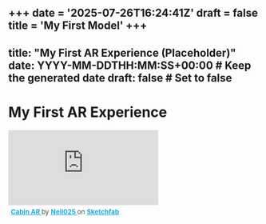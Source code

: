 +++
date = '2025-07-26T16:24:41Z'
draft = false
title = 'My First Model'
+++
---
title: "My First AR Experience (Placeholder)"
date: YYYY-MM-DDTHH:MM:SS+00:00 # Keep the generated date
draft: false # Set to false
---

# My First AR Experience

<div class="sketchfab-embed-wrapper"> <iframe title="Cabin AR" frameborder="0" allowfullscreen mozallowfullscreen="true" webkitallowfullscreen="true" allow="autoplay; fullscreen; xr-spatial-tracking" xr-spatial-tracking execution-while-out-of-viewport execution-while-not-rendered web-share src="https://sketchfab.com/models/128bd4a840c846c0af7e7f625e1827d0/embed"> </iframe> <p style="font-size: 13px; font-weight: normal; margin: 5px; color: #4A4A4A;"> <a href="https://sketchfab.com/3d-models/cabin-ar-128bd4a840c846c0af7e7f625e1827d0?utm_medium=embed&utm_campaign=share-popup&utm_content=128bd4a840c846c0af7e7f625e1827d0" target="_blank" rel="nofollow" style="font-weight: bold; color: #1CAAD9;"> Cabin AR </a> by <a href="https://sketchfab.com/jaja025?utm_medium=embed&utm_campaign=share-popup&utm_content=128bd4a840c846c0af7e7f625e1827d0" target="_blank" rel="nofollow" style="font-weight: bold; color: #1CAAD9;"> Neil025 </a> on <a href="https://sketchfab.com?utm_medium=embed&utm_campaign=share-popup&utm_content=128bd4a840c846c0af7e7f625e1827d0" target="_blank" rel="nofollow" style="font-weight: bold; color: #1CAAD9;">Sketchfab</a></p></div>